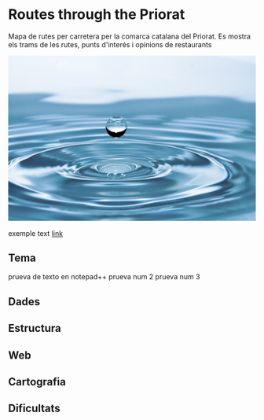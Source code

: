 # Routes through the Priorat
Mapa de rutes per carretera per la comarca catalana del Priorat. Es mostra els trams de les rutes, punts d'interés i opinions de restaurants

![foto](./agua.jpg)

exemple text [link](http://www.urv.cat)

## Tema
prueva de texto en notepad++
prueva num 2
prueva num 3
## Dades

## Estructura

## Web

## Cartografia

## Dificultats
